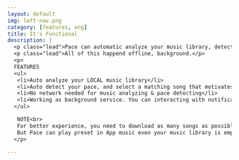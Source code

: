 ```yaml
---
layout: default
img: left-nav.png
category: [features, eng]
title: It's Functional
description: |
  <p class="lead">Pace can automatic analyze your music library, detect your pace and select a matching song that motivates you.</p>
  <p class="lead">All of this happend offline, background.</p>
  <p>
  FEATURES
  <ul>
   <li>Auto analyze your LOCAL music library</li>
   <li>Auto detect your pace, and select a matching song that motivates you</li>
   <li>No network needed for music analyzing & pace detecting</li>
   <li>Working as background service. You can interacting with notification bar without launch the app.</li>
  </ul>

   NOTE<br>
   For better experience, you need to download as many songs as possible.<br>
   But Pace can play preset in App music even your music library is empty.
  </p>

---
```

